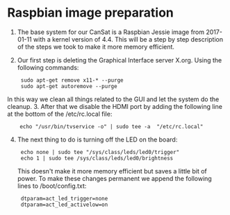 Raspbian image preparation
=
1. The base system for our CanSat is a Raspbian Jessie image from 2017-01-11 with a kernel version of 4.4. This will be a step by step description of the steps we took to make it more memory efficient.

2. Our first step is deleting the Graphical Interface server X.org. Using the following commands:
	
		sudo apt-get remove x11-* --purge
		sudo apt-get autoremove --purge
In this way we clean all things related to the GUI and let the system do the cleanup.
3. After that we disable the HDMI port by adding the following line at the bottom of the /etc/rc.local file:

		echo "/usr/bin/tvservice -o" | sudo tee -a  "/etc/rc.local"
4. The next thing to do is turning off the LED on the board:

		echo none | sudo tee "/sys/class/leds/led0/trigger"
		echo 1 | sudo tee /sys/class/leds/led0/brightness
	
	This doesn't make it more memory efficient but saves a little bit of power.
	To make these changes permanent we append the following lines to /boot/config.txt:

		dtparam=act_led_trigger=none
		dtparam=act_led_activelow=on
